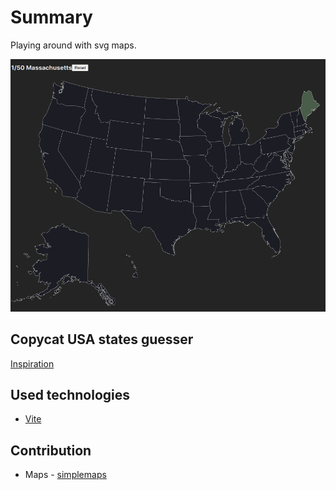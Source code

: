 # Summary

Playing around with svg maps.

![Map](/public/maps.png?raw=true)

## Copycat USA states guesser

[Inspiration](https://www.geoguessr.com/seterra/en/vgp/3003)

## Used technologies

- [Vite](https://vitejs.dev/)

## Contribution

- Maps - [simplemaps](https://simplemaps.com/resources/svg-us)
